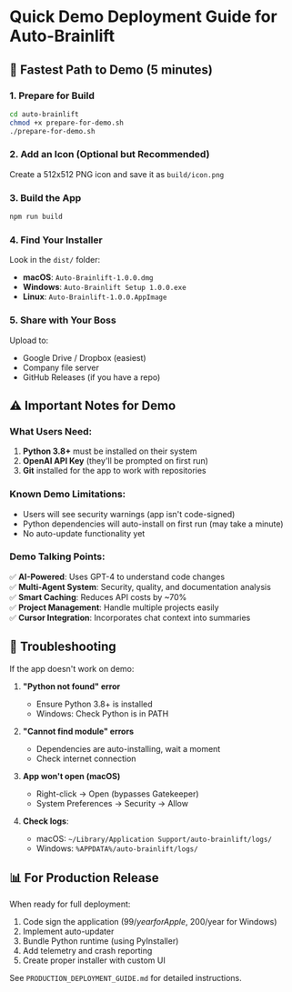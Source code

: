 # Quick Demo Deployment Guide for Auto-Brainlift

## 🚀 Fastest Path to Demo (5 minutes)

### 1. Prepare for Build
```bash
cd auto-brainlift
chmod +x prepare-for-demo.sh
./prepare-for-demo.sh
```

### 2. Add an Icon (Optional but Recommended)
Create a 512x512 PNG icon and save it as `build/icon.png`

### 3. Build the App
```bash
npm run build
```

### 4. Find Your Installer
Look in the `dist/` folder:
- **macOS**: `Auto-Brainlift-1.0.0.dmg`
- **Windows**: `Auto-Brainlift Setup 1.0.0.exe`  
- **Linux**: `Auto-Brainlift-1.0.0.AppImage`

### 5. Share with Your Boss
Upload to:
- Google Drive / Dropbox (easiest)
- Company file server
- GitHub Releases (if you have a repo)

## ⚠️ Important Notes for Demo

### What Users Need:
1. **Python 3.8+** must be installed on their system
2. **OpenAI API Key** (they'll be prompted on first run)
3. **Git** installed for the app to work with repositories

### Known Demo Limitations:
- Users will see security warnings (app isn't code-signed)
- Python dependencies will auto-install on first run (may take a minute)
- No auto-update functionality yet

### Demo Talking Points:
✅ **AI-Powered**: Uses GPT-4 to understand code changes  
✅ **Multi-Agent System**: Security, quality, and documentation analysis  
✅ **Smart Caching**: Reduces API costs by ~70%  
✅ **Project Management**: Handle multiple projects easily  
✅ **Cursor Integration**: Incorporates chat context into summaries  

## 🔧 Troubleshooting

If the app doesn't work on demo:

1. **"Python not found" error**
   - Ensure Python 3.8+ is installed
   - Windows: Check Python is in PATH

2. **"Cannot find module" errors**
   - Dependencies are auto-installing, wait a moment
   - Check internet connection

3. **App won't open (macOS)**
   - Right-click → Open (bypasses Gatekeeper)
   - System Preferences → Security → Allow

4. **Check logs**:
   - macOS: `~/Library/Application Support/auto-brainlift/logs/`
   - Windows: `%APPDATA%/auto-brainlift/logs/`

## 📊 For Production Release

When ready for full deployment:
1. Code sign the application ($99/year for Apple, ~$200/year for Windows)
2. Implement auto-updater
3. Bundle Python runtime (using PyInstaller)
4. Add telemetry and crash reporting
5. Create proper installer with custom UI

See `PRODUCTION_DEPLOYMENT_GUIDE.md` for detailed instructions. 